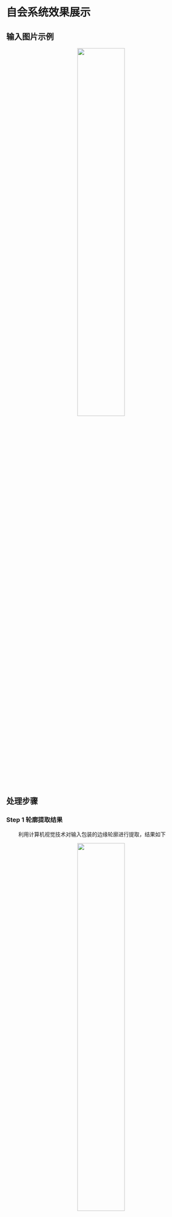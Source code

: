 
# 自会系统效果展示

## 输入图片示例

<div align=center><img src="1.jpeg" width="50%" height="50%"></div>

## 处理步骤

### Step 1 轮廓提取结果
&#8195;&#8195; 利用计算机视觉技术对输入包装的边缘轮廓进行提取，结果如下

<div align=center><img src="edges.jpg" width="50%" height="50%"></div>

### Step 2 对图中文字进行检测

* #### 检测结果

<div align=center><img src="res.jpg" width="50%" height="50%"></div>

* #### 文字区域放大展示如下

* 对所有的检测结果进行修正和剪裁，用于后续操作和模型效果提升

<div align=center><img src="Aalst.jpg" ></div>
<div align=center><img src="DARK.jpg" ></div>
<div align=center><img src="CHOCOLATE.jpg" ></div>

* #### 检测结果置信度


|  字段   | 置信度  |
| ---- | ----  |
| **CHOCOLATE**  | 0.9883 |
| **DARK**  | 0.9997 |
| **8alst** | 0.4264 |

* #### 检测结果改正和验证
* 使用自然语言处理技术对输入置信度较低(低于0.5)的部分进行改正，得到`CHOCOLATE`, `DARK`, `Aalst`等三个字段。
* 对指示产品内容的`CHOCOLATE`和对应品牌的`Aalst`进行分类。
* **二者都属于`Food`类别，从而通过验证，确认当前输入是一食品包装，进行后续操作。**


### Step 3 对商标图片和产品示意图进行检测

* #### 检测结果

* 商标

<div align=center><img src="logo_detect_res.jpg" width="50%" height="50%"></div>

* 产品

<div align=center><img src="product_detect_res.jpg" width="50%" height="50%"></div>

* #### 检测区域

* 商标区域放大展示如下
<div align=center><img src="logo_0.jpg" ></div>
<div align=center><img src="logo_1.jpg" ></div>

  
* 产品区域放大展示如下

&#8195;&#8195;若当前输入图片通过Step 2中的种类验证，则对其进行**对应类别**的检测，得到如下巧克力图像。

<div align=center><img src="content.jpg" ></div>

### Step 4 可见面的信息融合结果
  
**&#8195;&#8195;对三个可见面的检测结果进行信息融合**  

&#8195;&#8195;通过`自会`系统自研技术，进一步修正步骤2和3的检测结果，对所有检测结果所处区域和相对位置进行计算，得到每一个可见面的全部检测结果，使用颜色进行类别的区分。

**&#8195;&#8195;其中**
* 黄色部分对应产品相关的宣传语
* 蓝色对应产品图
* 紫色对应商标图
* 红色对应商标名称

**&#8195;&#8195;绿色对应背景中非空白部分的艺术设计部分**

* #### 面1的检测结果
<div align=center><img src="region0.jpg" ></div>

* #### 面2的检测结果
<div align=center><img src="region1.jpg" ></div>


* #### 面3的检测结果
<div align=center><img src="region2.jpg" ></div>

**&#8195;&#8195;并利用`Step 1`中检测得到的轮廓，对不可见面进行尺度复原如下**

* #### 面4的检测结果
<div align=center><img src="region3.jpg" ></div>

* #### 面5的检测结果
<div align=center><img src="region4.jpg" ></div>


* #### 面6的检测结果
<div align=center><img src="region5.jpg" ></div>


-------


## [3D动态展示效果](https://foreverruri.github.io/zihui_dynamic_display/)


## 创作智能

**&#8195;&#8195;当前示例设计，会被存入数据库的`食品包装-六面体包装`子表下，并根据用户对其反馈实现`用户画像`，利用不同配置的子表实现特定需求的`准确推荐`。**

**&#8195;&#8195;若用户喜欢当前设计，则结合其上传`商标图像`、`产品示意图`和`宣传语`，并让其自行选择背景图，则可生成其专属的包装设计。**

**&#8195;&#8195;根据对用户的个人画像及其选定的设计用途，借助设计领域的经验和积累，对商标图像和宣传语等不同类型所占区域的大小，相对位置进行调整，可得到不同效果的包装设计图，满足不同产品的设计需求，从而实现`创作智能`。**

**&#8195;&#8195;得到的新设计，也会被按照其包装类型进行存储，丰富样本库，提升推荐效果。**
